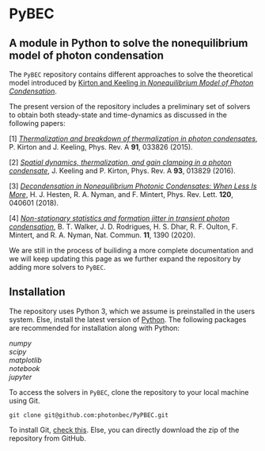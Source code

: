 # PyBEC

## A module in Python to solve the nonequilibrium model of photon condensation

The `PyBEC` repository contains different approaches to solve the theoretical model introduced by [Kirton and Keeling
in *Nonequilibrium Model of Photon Condensation*](https://doi.org/10.1103/PhysRevLett.111.100404). 

The present version of the repository includes a preliminary set of solvers to obtain both steady-state and time-dynamics as discussed in the following papers:

[1] [*Thermalization and breakdown of thermalization in photon condensates*](https://doi.org/10.1103/PhysRevA.91.033826), P. Kirton and J. Keeling, Phys. Rev. A **91**, 033826 (2015).

[2] [*Spatial dynamics, thermalization, and gain clamping in a photon condensate*](https://doi.org/10.1103/PhysRevA.93.013829), J. Keeling and P. Kirton, Phys. Rev. A **93**, 013829 (2016).

[3] [*Decondensation in Nonequilibrium Photonic Condensates: When Less Is More*](https://doi.org/10.1103/PhysRevLett.120.040601), H. J. Hesten, R. A. Nyman, and F. Mintert, Phys. Rev. Lett. **120**, 040601 (2018).

[4] [*Non-stationary statistics and formation jitter in transient photon condensation*](https://doi.org/10.1038/s41467-020-15154-7), B. T. Walker, J. D. Rodrigues, H. S. Dhar, R. F. Oulton, F. Mintert, and R. A. Nyman, Nat. Commun. **11**, 1390 (2020).

We are still in the process of builiding a more complete documentation and we will keep updating this page as we further expand the repository by adding more solvers to `PyBEC`.


## Installation

The repository uses Python 3, which we assume is preinstalled in the users system. Else, install the latest version of [Python](https://www.python.org/downloads/). The following packages are recommended for installation along with Python:

*numpy*<br/>
*scipy*<br/>
*matplotlib*<br/>
*notebook*<br/>
*jupyter*


To access the solvers in `PyBEC`, clone the repository to your local machine using Git. 

```
git clone git@github.com:photonbec/PyPBEC.git
```

To install Git, [check this](https://git-scm.com/book/en/v2/Getting-Started-Installing-Git). Else, you can directly download the zip of the repository from GitHub.